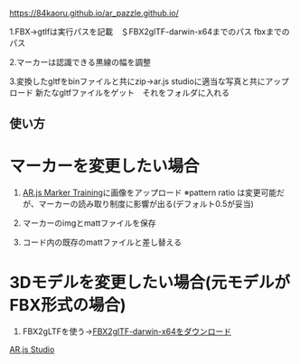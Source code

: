 https://84kaoru.github.io/ar_pazzle.github.io/


1.FBX→gtlfは実行パスを記載　＄FBX2glTF-darwin-x64までのパス fbxまでのパス

2.マーカーは認識できる黒線の幅を調整

3.変換したgltfをbinファイルと共にzip→ar.js studioに適当な写真と共にアップロード
新たなgltfファイルをゲット　それをフォルダに入れる

## 使い方

# マーカーを変更したい場合
1. [AR.js Marker Training](https://jeromeetienne.github.io/AR.js/three.js/examples/marker-training/examples/generator.html)に画像をアップロード
※pattern ratio は変更可能だが、マーカーの読み取り制度に影響が出る(デフォルト0.5が妥当)

2. マーカーのimgとmattファイルを保存

3. コード内の既存のmattファイルと差し替える

# 3Dモデルを変更したい場合(元モデルがFBX形式の場合)
1. FBX2gLTFを使う→[FBX2glTF-darwin-x64をダウンロード](https://github.com/facebookincubator/FBX2glTF/releases)

[AR.js Studio](https://ar-js-org.github.io/studio/pages/marker/index.html)

